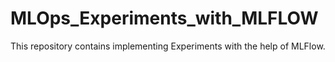 # MLOps_Experiments_with_MLFLOW
This repository contains implementing Experiments with the help of MLFlow.
